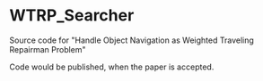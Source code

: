 # WTRP_Searcher
Source code for "Handle Object Navigation as Weighted Traveling Repairman Problem"

Code would be published, when the paper is accepted.

